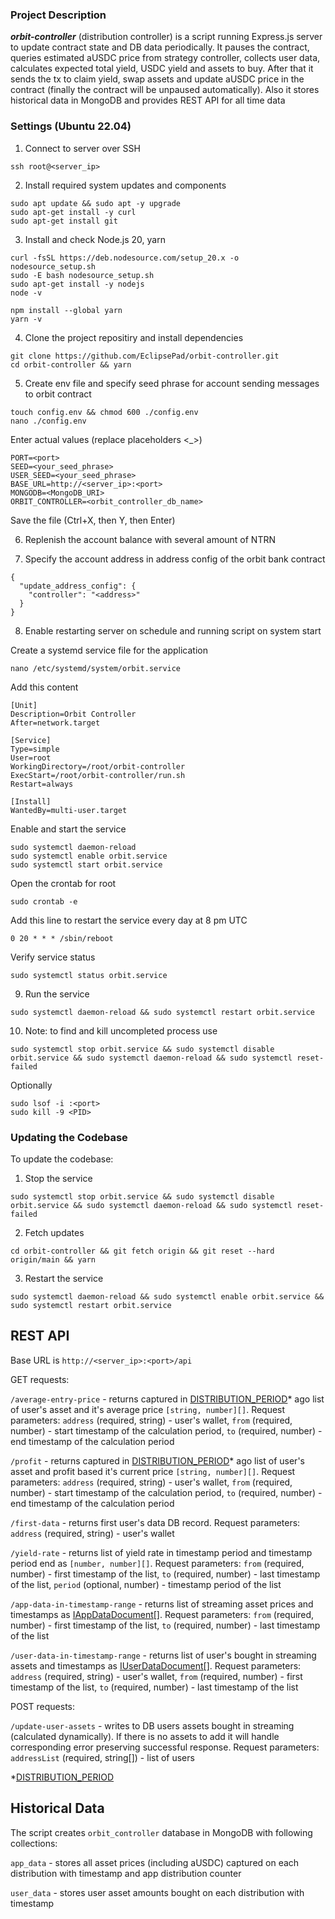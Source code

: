 ### Project Description

***orbit-controller*** (distribution controller) is a script running Express.js server to update contract state and DB data periodically. It pauses the contract, queries estimated aUSDC price from strategy controller, collects user data, calculates expected total yield, USDC yield and assets to buy. After that it sends the tx to claim yield, swap assets and update aUSDC price in the contract (finally the contract will be unpaused automatically). Also it stores historical data in MongoDB and provides REST API for all time data 


### Settings (Ubuntu 22.04)

1) Connect to server over SSH
```
ssh root@<server_ip>
```

2) Install required system updates and components
```
sudo apt update && sudo apt -y upgrade
sudo apt-get install -y curl
sudo apt-get install git
```

3) Install and check Node.js 20, yarn
```
curl -fsSL https://deb.nodesource.com/setup_20.x -o nodesource_setup.sh
sudo -E bash nodesource_setup.sh
sudo apt-get install -y nodejs
node -v

npm install --global yarn
yarn -v
```

4) Clone the project repositiry and install dependencies

```
git clone https://github.com/EclipsePad/orbit-controller.git
cd orbit-controller && yarn
```

5) Create env file and specify seed phrase for account sending messages to orbit contract

```
touch config.env && chmod 600 ./config.env
nano ./config.env
```

Enter actual values (replace placeholders <_>)

```
PORT=<port>
SEED=<your_seed_phrase>
USER_SEED=<your_seed_phrase>
BASE_URL=http://<server_ip>:<port>
MONGODB=<MongoDB_URI>
ORBIT_CONTROLLER=<orbit_controller_db_name>
```

Save the file (Ctrl+X, then Y, then Enter)

6) Replenish the account balance with several amount of NTRN

7) Specify the account address in address config of the orbit bank contract

```
{
  "update_address_config": {
    "controller": "<address>"
  }
}
```

8) Enable restarting server on schedule and running script on system start

Create a systemd service file for the application
```
nano /etc/systemd/system/orbit.service
```

Add this content
```
[Unit]
Description=Orbit Controller
After=network.target

[Service]
Type=simple
User=root
WorkingDirectory=/root/orbit-controller
ExecStart=/root/orbit-controller/run.sh
Restart=always

[Install]
WantedBy=multi-user.target
```

Enable and start the service
```
sudo systemctl daemon-reload
sudo systemctl enable orbit.service
sudo systemctl start orbit.service
```

Open the crontab for root
```
sudo crontab -e
```

Add this line to restart the service every day at 8 pm UTC
```
0 20 * * * /sbin/reboot
```

Verify service status
```
sudo systemctl status orbit.service
```

9) Run the service
```
sudo systemctl daemon-reload && sudo systemctl restart orbit.service
```

10) Note: to find and kill uncompleted process use
```
sudo systemctl stop orbit.service && sudo systemctl disable orbit.service && sudo systemctl daemon-reload && sudo systemctl reset-failed
```
Optionally
```
sudo lsof -i :<port>
sudo kill -9 <PID>
```

### Updating the Codebase

To update the codebase:

1) Stop the service
```
sudo systemctl stop orbit.service && sudo systemctl disable orbit.service && sudo systemctl daemon-reload && sudo systemctl reset-failed
```
2) Fetch updates
```
cd orbit-controller && git fetch origin && git reset --hard origin/main && yarn
```
3) Restart the service
```
sudo systemctl daemon-reload && sudo systemctl enable orbit.service && sudo systemctl restart orbit.service
```


## REST API

Base URL is `http://<server_ip>:<port>/api`

GET requests:

`/average-entry-price` - returns captured in [DISTRIBUTION_PERIOD](#distribution-period)* ago list of user's asset and it's average price `[string, number][]`. Request parameters: `address` (required, string) - user's wallet, `from` (required, number) - start timestamp of the calculation period, `to` (required, number) - end timestamp of the calculation period

`/profit` - returns captured in [DISTRIBUTION_PERIOD](#distribution-period)* ago list of user's asset and profit based it's current price `[string, number][]`. Request parameters: `address` (required, string) - user's wallet, `from` (required, number) - start timestamp of the calculation period, `to` (required, number) - end timestamp of the calculation period

`/first-data` - returns first user's data DB record. Request parameters: `address` (required, string) - user's wallet

`/yield-rate` - returns list of yield rate in timestamp period and timestamp period end as `[number, number][]`. Request parameters: `from` (required, number) - first timestamp of the list, `to` (required, number) - last timestamp of the list, `period` (optional, number) - timestamp period of the list

`/app-data-in-timestamp-range` - returns list of streaming asset prices and timestamps as [IAppDataDocument[]](https://github.com/orbitearn/orbit-controller/blob/main/src/backend/db/types.ts#L20-L25). Request parameters: `from` (required, number) - first timestamp of the list, `to` (required, number) - last timestamp of the list

`/user-data-in-timestamp-range` - returns list of user's bought in streaming assets and timestamps as [IUserDataDocument[]](https://github.com/orbitearn/orbit-controller/blob/main/src/backend/db/types.ts#L27-L33). Request parameters: `address` (required, string) - user's wallet, `from` (required, number) - first timestamp of the list, `to` (required, number) - last timestamp of the list

POST requests:

`/update-user-assets` - writes to DB users assets bought in streaming (calculated dynamically). If there is no assets to add it will handle corresponding error preserving successful response. Request parameters: `addressList` (required, string[]) - list of users

<a id="distribution-period"></a> *[DISTRIBUTION_PERIOD](https://github.com/EclipsePad/orbit-controller/blob/main/src/backend/constants.ts#L10)


## Historical Data

The script creates `orbit_controller` database in MongoDB with following collections:

`app_data` - stores all asset prices (including aUSDC) captured on each distribution with timestamp and app distribution counter

`user_data` - stores user asset amounts bought on each distribution with timestamp

